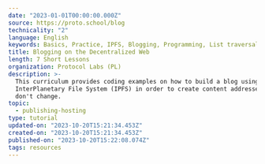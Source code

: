```yaml
---
date: "2023-01-01T00:00:00.000Z"
source: https://proto.school/blog
technicality: "2"
language: English
keywords: Basics, Practice, IPFS, Blogging, Programming, List traversal IPFS DAG API
title: Blogging on the Decentralized Web
length: 7 Short Lessons
organization: Protocol Labs (PL)
description: >-
  This curriculum provides coding examples on how to build a blog using the
  InterPlanetary File System (IPFS) in order to create content addresses that
  don't change.
topic:
  - publishing-hosting
type: tutorial
updated-on: "2023-10-20T15:21:34.453Z"
created-on: "2023-10-20T15:21:34.453Z"
published-on: "2023-10-20T15:22:08.074Z"
tags: resources
---
```

